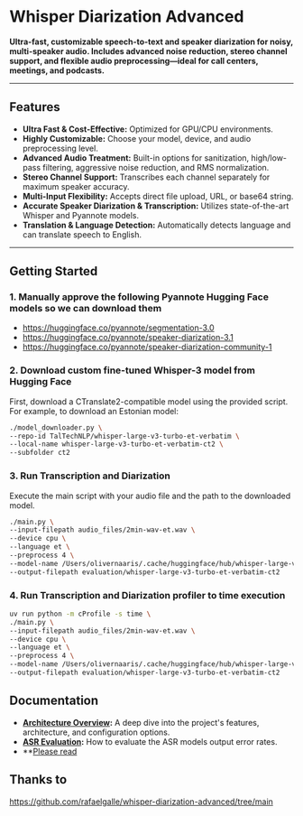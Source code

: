 # Whisper Diarization Advanced

**Ultra-fast, customizable speech-to-text and speaker diarization for noisy, multi-speaker audio. Includes advanced noise reduction, stereo channel support, and flexible audio preprocessing—ideal for call centers, meetings, and podcasts.**

---

## Features

- **Ultra Fast & Cost-Effective:** Optimized for GPU/CPU environments.
- **Highly Customizable:** Choose your model, device, and audio preprocessing level.
- **Advanced Audio Treatment:** Built-in options for sanitization, high/low-pass filtering, aggressive noise reduction, and RMS normalization.
- **Stereo Channel Support:** Transcribes each channel separately for maximum speaker accuracy.
- **Multi-Input Flexibility:** Accepts direct file upload, URL, or base64 string.
- **Accurate Speaker Diarization & Transcription:** Utilizes state-of-the-art Whisper and Pyannote models.
- **Translation & Language Detection:** Automatically detects language and can translate speech to English.

---

## Getting Started

### 1. Manually approve the following Pyannote Hugging Face models so we can download them
- https://huggingface.co/pyannote/segmentation-3.0
- https://huggingface.co/pyannote/speaker-diarization-3.1
- https://huggingface.co/pyannote/speaker-diarization-community-1


### 2. Download custom fine-tuned Whisper-3 model from Hugging Face

First, download a CTranslate2-compatible model using the provided script. For example, to download an Estonian model:

```bash
./model_downloader.py \
--repo-id TalTechNLP/whisper-large-v3-turbo-et-verbatim \
--local-name whisper-large-v3-turbo-et-verbatim-ct2 \
--subfolder ct2
```

### 3. Run Transcription and Diarization

Execute the main script with your audio file and the path to the downloaded model.

```bash
./main.py \
--input-filepath audio_files/2min-wav-et.wav \
--device cpu \
--language et \
--preprocess 4 \
--model-name /Users/olivernaaris/.cache/huggingface/hub/whisper-large-v3-turbo-et-verbatim-ct2/ct2 \
--output-filepath evaluation/whisper-large-v3-turbo-et-verbatim-ct2
```

### 4. Run Transcription and Diarization profiler to time execution
```bash
uv run python -m cProfile -s time \
./main.py \
--input-filepath audio_files/2min-wav-et.wav \
--device cpu \
--language et \
--preprocess 4 \
--model-name /Users/olivernaaris/.cache/huggingface/hub/whisper-large-v3-turbo-et-verbatim-ct2/ct2 \
--output-filepath evaluation/whisper-large-v3-turbo-et-verbatim-ct2
```


## Documentation
- **[Architecture Overview](./docs/whisper-diarization-architecture.md):** A deep dive into the project's features, architecture, and configuration options.
- **[ASR Evaluation](./docs/asr-evaluation-guide.md):** How to evaluate the ASR models output error rates.
- **[Please read](https://medium.com/@rafaelgalle1/building-a-custom-scalable-audio-transcription-pipeline-whisper-pyannote-ffmpeg-d0f03f884330)

## Thanks to
https://github.com/rafaelgalle/whisper-diarization-advanced/tree/main
